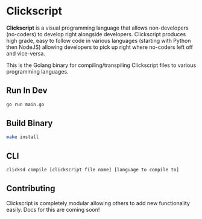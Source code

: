 # Clickscript
**Clickscript** is a visual programming language that allows non-developers (no-coders) to develop right alongside developers. Clickscript produces high grade, easy to follow code in various languages (starting with Python then NodeJS) allowing developers to pick up right where no-coders left off and vice-versa.

This is the Golang binary for compiling/transpiling Clickscript files to various programming languages.

## Run In Dev
```bash
go run main.go
```

## Build Binary
```bash
make install
```

## CLI
```bash
clicksd compile [clickscript file name] [language to compile to]
```

## Contributing

Clickscript is completely modular allowing others to add new functionality easily. Docs for this are coming soon!
